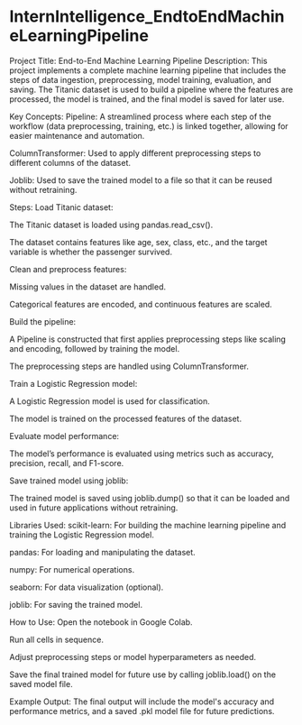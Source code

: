 # InternIntelligence_EndtoEndMachineLearningPipeline
Project Title: End-to-End Machine Learning Pipeline
Description:
This project implements a complete machine learning pipeline that includes the steps of data ingestion, preprocessing, model training, evaluation, and saving. The Titanic dataset is used to build a pipeline where the features are processed, the model is trained, and the final model is saved for later use.

Key Concepts:
Pipeline: A streamlined process where each step of the workflow (data preprocessing, training, etc.) is linked together, allowing for easier maintenance and automation.

ColumnTransformer: Used to apply different preprocessing steps to different columns of the dataset.

Joblib: Used to save the trained model to a file so that it can be reused without retraining.

Steps:
Load Titanic dataset:

The Titanic dataset is loaded using pandas.read_csv().

The dataset contains features like age, sex, class, etc., and the target variable is whether the passenger survived.

Clean and preprocess features:

Missing values in the dataset are handled.

Categorical features are encoded, and continuous features are scaled.

Build the pipeline:

A Pipeline is constructed that first applies preprocessing steps like scaling and encoding, followed by training the model.

The preprocessing steps are handled using ColumnTransformer.

Train a Logistic Regression model:

A Logistic Regression model is used for classification.

The model is trained on the processed features of the dataset.

Evaluate model performance:

The model’s performance is evaluated using metrics such as accuracy, precision, recall, and F1-score.

Save trained model using joblib:

The trained model is saved using joblib.dump() so that it can be loaded and used in future applications without retraining.

Libraries Used:
scikit-learn: For building the machine learning pipeline and training the Logistic Regression model.

pandas: For loading and manipulating the dataset.

numpy: For numerical operations.

seaborn: For data visualization (optional).

joblib: For saving the trained model.

How to Use:
Open the notebook in Google Colab.

Run all cells in sequence.

Adjust preprocessing steps or model hyperparameters as needed.

Save the final trained model for future use by calling joblib.load() on the saved model file.

Example Output:
The final output will include the model's accuracy and performance metrics, and a saved .pkl model file for future predictions.
